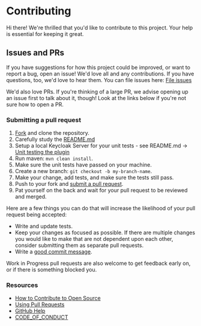 # Contributing

[fork]: /fork
[pr]: /compare
[CODE_OF_CONDUCT]: CODE_OF_CONDUCT.MD

Hi there! We're thrilled that you'd like to contribute to this project. Your help is essential for keeping it great.

## Issues and PRs

If you have suggestions for how this project could be improved, or want to report a bug, open an issue! We'd love all and any contributions. If you have questions, too, we'd love to hear them. You can file issues here: [File issues](https://github.com/camunda-community-hub/camunda-platform-7-keycloak/issues)

We'd also love PRs. If you're thinking of a large PR, we advise opening up an issue first to talk about it, though! Look at the links below if you're not sure how to open a PR.

### Submitting a pull request

1. [Fork][fork] and clone the repository.
1. Carefully study the [README.md](https://github.com/camunda-community-hub/camunda-platform-7-keycloak#readme)
1. Setup a local Keycloak Server for your unit tests - see README.md -> [Unit testing the plugin](https://github.com/camunda-community-hub/camunda-platform-7-keycloak#unit-testing-the-plugin)
1. Run maven: `mvn clean install`.
1. Make sure the unit tests have passed on your machine.
1. Create a new branch: `git checkout -b my-branch-name`.
1. Make your change, add tests, and make sure the tests still pass.
1. Push to your fork and [submit a pull request][pr].
1. Pat yourself on the back and wait for your pull request to be reviewed and merged.

Here are a few things you can do that will increase the likelihood of your pull request being accepted:

- Write and update tests.
- Keep your changes as focused as possible. If there are multiple changes you would like to make that are not dependent upon each other, consider submitting them as separate pull requests.
- Write a [good commit message](http://tbaggery.com/2008/04/19/a-note-about-git-commit-messages.html).

Work in Progress pull requests are also welcome to get feedback early on, or if there is something blocked you.

### Resources

- [How to Contribute to Open Source](https://opensource.guide/how-to-contribute/)
- [Using Pull Requests](https://help.github.com/articles/about-pull-requests/)
- [GitHub Help](https://help.github.com)
- [CODE_OF_CONDUCT](https://github.com/camunda-community-hub/community/blob/main/CODE_OF_CONDUCT.MD)
